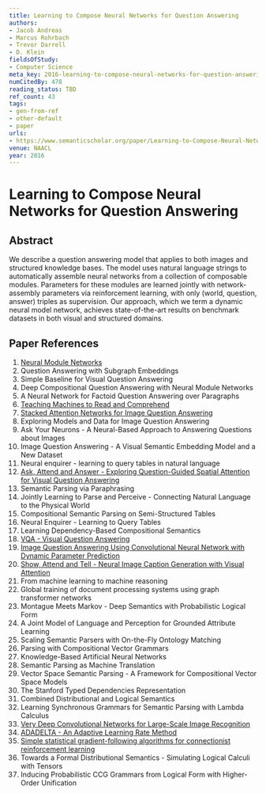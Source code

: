 ```yaml
---
title: Learning to Compose Neural Networks for Question Answering
authors:
- Jacob Andreas
- Marcus Rohrbach
- Trevor Darrell
- D. Klein
fieldsOfStudy:
- Computer Science
meta_key: 2016-learning-to-compose-neural-networks-for-question-answering
numCitedBy: 478
reading_status: TBD
ref_count: 43
tags:
- gen-from-ref
- other-default
- paper
urls:
- https://www.semanticscholar.org/paper/Learning-to-Compose-Neural-Networks-for-Question-Andreas-Rohrbach/75ddc7ee15be14013a3462c01b38b0548486fbcb?sort=total-citations
venue: NAACL
year: 2016
---
```


# Learning to Compose Neural Networks for Question Answering

## Abstract

We describe a question answering model that applies to both images and structured knowledge bases. The model uses natural language strings to automatically assemble neural networks from a collection of composable modules. Parameters for these modules are learned jointly with network-assembly parameters via reinforcement learning, with only (world, question, answer) triples as supervision. Our approach, which we term a dynamic neural model network, achieves state-of-the-art results on benchmark datasets in both visual and structured domains.

## Paper References

1. [Neural Module Networks](2016-neural-module-networks)
2. Question Answering with Subgraph Embeddings
3. Simple Baseline for Visual Question Answering
4. Deep Compositional Question Answering with Neural Module Networks
5. A Neural Network for Factoid Question Answering over Paragraphs
6. [Teaching Machines to Read and Comprehend](2015-teaching-machines-to-read-and-comprehend)
7. [Stacked Attention Networks for Image Question Answering](2016-stacked-attention-networks-for-image-question-answering)
8. Exploring Models and Data for Image Question Answering
9. Ask Your Neurons - A Neural-Based Approach to Answering Questions about Images
10. Image Question Answering - A Visual Semantic Embedding Model and a New Dataset
11. Neural enquirer - learning to query tables in natural language
12. [Ask, Attend and Answer - Exploring Question-Guided Spatial Attention for Visual Question Answering](2016-ask-attend-and-answer-exploring-question-guided-spatial-attention-for-visual-question-answering)
13. Semantic Parsing via Paraphrasing
14. Jointly Learning to Parse and Perceive - Connecting Natural Language to the Physical World
15. Compositional Semantic Parsing on Semi-Structured Tables
16. Neural Enquirer - Learning to Query Tables
17. Learning Dependency-Based Compositional Semantics
18. [VQA - Visual Question Answering](2015-vqa-visual-question-answering)
19. [Image Question Answering Using Convolutional Neural Network with Dynamic Parameter Prediction](2016-image-question-answering-using-convolutional-neural-network-with-dynamic-parameter-prediction)
20. [Show, Attend and Tell - Neural Image Caption Generation with Visual Attention](2015-show-attend-and-tell-neural-image-caption-generation-with-visual-attention)
21. From machine learning to machine reasoning
22. Global training of document processing systems using graph transformer networks
23. Montague Meets Markov - Deep Semantics with Probabilistic Logical Form
24. A Joint Model of Language and Perception for Grounded Attribute Learning
25. Scaling Semantic Parsers with On-the-Fly Ontology Matching
26. Parsing with Compositional Vector Grammars
27. Knowledge-Based Artificial Neural Networks
28. Semantic Parsing as Machine Translation
29. Vector Space Semantic Parsing - A Framework for Compositional Vector Space Models
30. The Stanford Typed Dependencies Representation
31. Combined Distributional and Logical Semantics
32. Learning Synchronous Grammars for Semantic Parsing with Lambda Calculus
33. [Very Deep Convolutional Networks for Large-Scale Image Recognition](2014-vggnet.md)
34. [ADADELTA - An Adaptive Learning Rate Method](2012-adadelta-an-adaptive-learning-rate-method)
35. [Simple statistical gradient-following algorithms for connectionist reinforcement learning](2004-simple-statistical-gradient-following-algorithms-for-connectionist-reinforcement-learning)
36. Towards a Formal Distributional Semantics - Simulating Logical Calculi with Tensors
37. Inducing Probabilistic CCG Grammars from Logical Form with Higher-Order Unification

